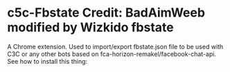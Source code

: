 # c5c-Fbstate Credit: BadAimWeeb modified by Wizkido fbstate

A Chrome extension. Used to import/export fbstate.json file to be used with C3C or any other bots based on fca-horizon-remakel/facebook-chat-api.  See how to install this thing:
